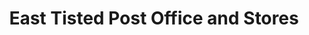 ---
title: "East Tisted Post Office and Stores"
url: /east-tisted/east-tisted-post-office-and-stores/
shop: convenience
---